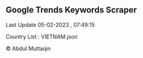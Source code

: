 

## Google Trends Keywords Scraper 
 
Last Update 05-02-2023 , 07:49:15

Country List :
VIETNAM.json



© Abdul Muttaqin 

